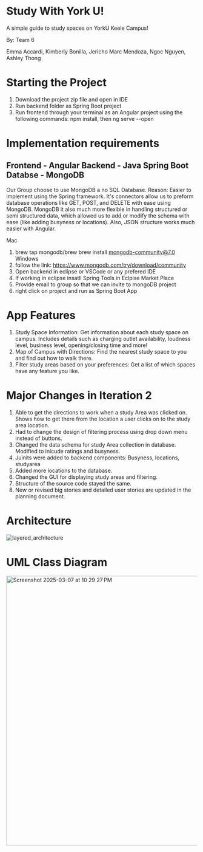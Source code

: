 # Study With York U!
A simple guide to study spaces on YorkU Keele Campus!

By: Team 6

Emma Accardi,
Kimberly Bonilla,
Jericho Marc Mendoza,
Ngoc Nguyen,
Ashley Thong

# Starting the Project
1. Download the project zip file and open in IDE
2. Run backend folder as Spring Boot project
3. Run frontend through your terminal as an Angular project using the following commands: npm install, then ng serve --open

# Implementation requirements
Frontend - Angular
Backend - Java Spring Boot
Databse - MongoDB
---------------------
Our Group choose to use MongoDB a no SQL Database. Reason: Easier to implement using the Spring framework. It's connectors allow us to preform database operations like GET, POST, and DELETE with ease using MongoDB. MongoDB it also much more flexible in handling structured or semi structured data, which allowed us to add or modify the schema with ease (like adding busyness or locations). Also, JSON structure works much easier with Angular. 

Mac
1. brew tap mongodb/brew
brew install mongodb-community@7.0
Windows
1. follow the link: https://www.mongodb.com/try/download/community
2. Open backend in eclipse or VSCode or any prefered IDE
3. If working in eclipse insatll Spring Tools in Eclpise Market Place
4. Provide email to group so that we can invite to mongoDB project
5. right click on project and run as Spring Boot App

# App Features
1. Study Space Information: Get information about each study space on campus. Includes details such as charging outlet availability, loudness level, business level, opening/closing time and more!
2. Map of Campus with Directions: Find the nearest study space to you and find out how to walk there.
3. Filter study areas based on your preferences: Get a list of which spaces have any feature you like.

# Major Changes in Iteration 2
1. Able to get the directions to work when a study Area was clicked on. Shows how to get there from the location a user clicks on to the study area location. 
2. Had to change the design of filtering process using drop down menu instead of buttons.
4. Changed the data schema for study Area collection in database. Modified to inlcude ratings and busyness.
5. Juinits were added to backend components: Busyness, locations, studyarea
6. Added more locations to the database.
7. Changed the GUI for displaying study areas and filtering.
9. Structure of the source code stayed the same.
10. New or revised big stories and detailed user stories are updated in the planning document. 

# Architecture

![layered_architecture](https://github.com/user-attachments/assets/1789f06d-3d31-4361-93e6-f4966e8227c4)

# UML Class Diagram
<img width="710" alt="Screenshot 2025-03-07 at 10 29 27 PM" src="https://github.com/user-attachments/assets/f616be4b-7d45-4d05-bf8b-b2abc04bb0a2" />



